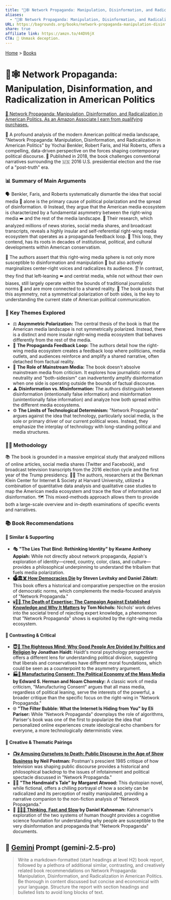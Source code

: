 ```yaml
---
title: "📢🕸️ Network Propaganda: Manipulation, Disinformation, and Radicalization in American Politics"
aliases:
  - "📢🕸️ Network Propaganda: Manipulation, Disinformation, and Radicalization in American Politics"
URL: https://bagrounds.org/books/network-propaganda-manipulation-disinformation-and-radicalization-in-american-politics
share: true
affiliate link: https://amzn.to/44DV6jX
CTA: 🚨 Unmask deception.
---
```

[Home](../index.md) > [Books](./index.md)  
# 📢🕸️ Network Propaganda: Manipulation, Disinformation, and Radicalization in American Politics  
[🛒 Network Propaganda: Manipulation, Disinformation, and Radicalization in American Politics. As an Amazon Associate I earn from qualifying purchases.](https://amzn.to/44DV6jX)  
  
📖 A profound analysis of the modern American political media landscape, "Network Propaganda: Manipulation, Disinformation, and Radicalization in American Politics" by Yochai Benkler, Robert Faris, and Hal Roberts, offers a compelling, data-driven perspective on the forces shaping contemporary political discourse. 📅 Published in 2018, the book challenges conventional narratives surrounding the 🇺🇸 2016 U.S. presidential election and the rise of a "post-truth" era.  
  
### **📊 Summary of Main Arguments**  
  
🗣️ Benkler, Faris, and Roberts systematically dismantle the idea that social media 📱 alone is the primary cause of political polarization and the spread of disinformation. 🌐 Instead, they argue that the American media ecosystem is characterized by a fundamental asymmetry between the right-wing media ➡️ and the rest of the media landscape. 🔬 Their research, which analyzed millions of news stories, social media shares, and broadcast transcripts, reveals a highly insular and self-referential right-wing media ecosystem that operates as a propaganda feedback loop. 🔄 This loop, they contend, has its roots in decades of institutional, political, and cultural developments within American conservatism.  
  
📢 The authors assert that this right-wing media sphere is not only more susceptible to disinformation and manipulation 🤥 but also actively marginalizes center-right voices and radicalizes its audience. 👂 In contrast, they find that left-leaning ⬅️ and centrist media, while not without their own biases, still largely operate within the bounds of traditional journalistic norms 📰 and are more connected to a shared reality. 🔑 The book posits that this asymmetry, not a symmetrical polarization of both sides, is the key to understanding the current state of American political communication.  
  
### **📌 Key Themes Explored**  
  
* ⚖️ **Asymmetric Polarization:** The central thesis of the book is that the American media landscape is not symmetrically polarized. Instead, there is a distinct and more insular right-wing media ecosystem that behaves differently from the rest of the media.  
* 📢 **The Propaganda Feedback Loop:** The authors detail how the right-wing media ecosystem creates a feedback loop where politicians, media outlets, and audiences reinforce and amplify a shared narrative, often detached from factual reality.  
* 📰 **The Role of Mainstream Media:** The book doesn't absolve mainstream media from criticism. It explores how journalistic norms of neutrality and "both-sidesism" can inadvertently amplify disinformation when one side is operating outside the bounds of factual discourse.  
* ⚠️ **Disinformation vs. Misinformation:** The authors distinguish between disinformation (intentionally false information) and misinformation (unintentionally false information) and analyze how both spread within the different media ecosystems.  
* ⚙️ **The Limits of Technological Determinism:** "Network Propaganda" argues against the idea that technology, particularly social media, is the sole or primary driver of our current political woes. Instead, they emphasize the interplay of technology with long-standing political and media structures.  
  
### **👨‍🔬 Methodology**  
  
📚 The book is grounded in a massive empirical study that analyzed millions of online articles, social media shares (Twitter and Facebook), and broadcast television transcripts from the 2016 election cycle and the first year of the Trump presidency. 🧑‍🎓 The authors, researchers at the Berkman Klein Center for Internet & Society at Harvard University, utilized a combination of quantitative data analysis and qualitative case studies to map the American media ecosystem and trace the flow of information and disinformation. 🗺️ This mixed-methods approach allows them to provide both a large-scale overview and in-depth examinations of specific events and narratives.  
  
### **📚 Book Recommendations**  
  
#### **🤝 Similar & Supporting**  
  
* 🎭 **"The Lies That Bind: Rethinking Identity" by Kwame Anthony Appiah:** While not directly about network propaganda, Appiah's exploration of identity—creed, country, color, class, and culture—provides a philosophical underpinning to understand the tribalism that fuels media polarization.  
* **[🗳️🏛️☠️ How Democracies Die](./how-democracies-die.md) by Steven Levitsky and Daniel Ziblatt:** This book offers a historical and comparative perspective on the erosion of democratic norms, which complements the media-focused analysis of "Network Propaganda."  
* **[💀👨‍🏫 The Death of Expertise: The Campaign Against Established Knowledge and Why It Matters](./the-death-of-expertise-the-campaign-against-established-knowledge-and-why-it-matters.md) by Tom Nichols:** Nichols' work delves into the societal trend of rejecting expert knowledge, a phenomenon that "Network Propaganda" shows is exploited by the right-wing media ecosystem.  
  
#### **🤔 Contrasting & Critical**  
  
* **[😇🧠 The Righteous Mind: Why Good People Are Divided by Politics and Religion](./the-righteous-mind.md) by Jonathan Haidt:** Haidt's moral psychology perspective offers a different lens for understanding political division, suggesting that liberals and conservatives have different moral foundations, which could be seen as a counterpoint to the asymmetry argument.  
* **[🏭🫡 Manufacturing Consent: The Political Economy of the Mass Media](./manufacturing-consent.md) by Edward S. Herman and Noam Chomsky:** A classic work of media criticism, "Manufacturing Consent" argues that all mass media, regardless of political leaning, serve the interests of the powerful, a broader critique than the specific focus on the right-wing in "Network Propaganda."  
* 🌐 **"The Filter Bubble: What the Internet Is Hiding from You" by Eli Pariser:** While "Network Propaganda" downplays the role of algorithms, Pariser's book was one of the first to popularize the idea that personalized online experiences create ideological echo chambers for everyone, a more technologically deterministic view.  
  
#### **🎨 Creative & Thematic Pairings**  
  
* **[📺💀 Amusing Ourselves to Death: Public Discourse in the Age of Show Business](./amusing-ourselves-to-death-public-discourse-in-the-age-of-show-business.md) by Neil Postman:** Postman's prescient 1985 critique of how television was shaping public discourse provides a historical and philosophical backdrop to the issues of infotainment and political spectacle discussed in "Network Propaganda."  
* 👩‍🦰 **"The Handmaid's Tale" by Margaret Atwood:** This dystopian novel, while fictional, offers a chilling portrayal of how a society can be radicalized and its perception of reality manipulated, providing a narrative companion to the non-fiction analysis of "Network Propaganda."  
* 🧠 **[🤔🐇🐢 Thinking, Fast and Slow](./thinking-fast-and-slow.md) by Daniel Kahneman:** Kahneman's exploration of the two systems of human thought provides a cognitive science foundation for understanding why people are susceptible to the very disinformation and propaganda that "Network Propaganda" documents.  
  
## 💬 [Gemini](../software/gemini.md) Prompt (gemini-2.5-pro)  
> Write a markdown-formatted (start headings at level H2) book report, followed by a plethora of additional similar, contrasting, and creatively related book recommendations on Network Propaganda: Manipulation, Disinformation, and Radicalization in American Politics. Be thorough in content discussed but concise and economical with your language. Structure the report with section headings and bulleted lists to avoid long blocks of text.